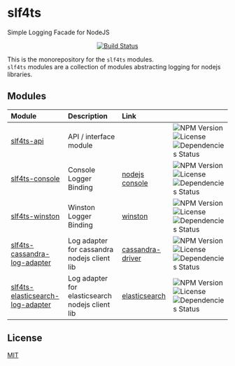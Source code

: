 # slf4ts

Simple Logging Facade for NodeJS

<p align="center">
    <a href="https://travis-ci.org/rstiller/slf4ts">
        <img src="http://img.shields.io/travis/rstiller/slf4ts/master.svg" alt="Build Status">
    </a>
</p>

This is the monorepository for the `slf4ts` modules.  
`slf4ts` modules are a collection of modules abstracting logging for nodejs libraries.  

## Modules

| Module | Description | Link |  |
| :--- | :--- | :--- | :--- |
| [slf4ts-api](packages/slf4ts-api) | API / interface module |  | ![NPM Version](https://img.shields.io/npm/v/slf4ts-api.svg) ![License](https://img.shields.io/npm/l/slf4ts-api.svg) ![Dependencies Status](https://img.shields.io/david/rstiller/slf4ts-api.svg) |
| [slf4ts-console](packages/slf4ts-console) | Console Logger Binding | [nodejs console](https://nodejs.org/api/console.html) | ![NPM Version](https://img.shields.io/npm/v/slf4ts-console.svg) ![License](https://img.shields.io/npm/l/slf4ts-console.svg) ![Dependencies Status](https://img.shields.io/david/rstiller/slf4ts-console.svg) |
| [slf4ts-winston](packages/slf4ts-winston) | Winston Logger Binding | [winston](https://github.com/winstonjs/winston) | ![NPM Version](https://img.shields.io/npm/v/slf4ts-winston.svg) ![License](https://img.shields.io/npm/l/slf4ts-winston.svg) ![Dependencies Status](https://img.shields.io/david/rstiller/slf4ts-winston.svg) |
| [slf4ts-cassandra-log-adapter](packages/slf4ts-cassandra-log-adapter) | Log adapter for cassandra nodejs client lib | [cassandra-driver](https://github.com/datastax/nodejs-driver) | ![NPM Version](https://img.shields.io/npm/v/slf4ts-cassandra-log-adapter.svg) ![License](https://img.shields.io/npm/l/slf4ts-cassandra-log-adapter.svg) ![Dependencies Status](https://img.shields.io/david/rstiller/slf4ts-cassandra-log-adapter.svg) |
| [slf4ts-elasticsearch-log-adapter](packages/slf4ts-elasticsearch-log-adapter) | Log adapter for elasticsearch nodejs client lib  | [elasticsearch](https://github.com/elastic/elasticsearch-js)| ![NPM Version](https://img.shields.io/npm/v/slf4ts-elasticsearch-log-adapter.svg) ![License](https://img.shields.io/npm/l/slf4ts-elasticsearch-log-adapter.svg) ![Dependencies Status](https://img.shields.io/david/rstiller/slf4ts-elasticsearch-log-adapter.svg) |

## License

[MIT](https://www.opensource.org/licenses/mit-license.php)
